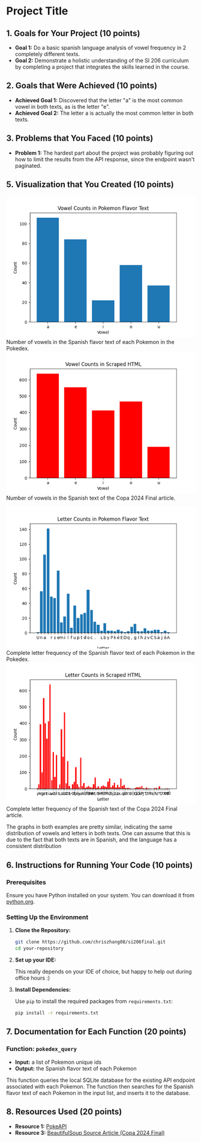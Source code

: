 # Project Title

## 1. Goals for Your Project (10 points)

- **Goal 1:** Do a basic spanish language analysis of vowel frequency in 2 completely different texts.
- **Goal 2:** Demonstrate a holistic understanding of the SI 206 curriculum by completing a project that integrates the
  skills learned in the course.

## 2. Goals that Were Achieved (10 points)

- **Achieved Goal 1:** Discovered that the letter "a" is the most common vowel in both texts, as is the letter "e".
- **Achieved Goal 2:** The letter a is actually the most common letter in both texts.

## 3. Problems that You Faced (10 points)

- **Problem 1:** The hardest part about the project was probably figuring out how to limit the results from the API
  response, since the endpoint wasn't paginated.

## 5. Visualization that You Created (10 points)

![](pokemonvowelcount.png)
Number of vowels in the Spanish flavor text of each Pokemon in the Pokedex.
![](copavowelcount.png)
Number of vowels in the Spanish text of the Copa 2024 Final article.

![](letterpokemon.png)
Complete letter frequency of the Spanish flavor text of each Pokemon in the Pokedex.
![](copalettercount.png)
Complete letter frequency of the Spanish text of the Copa 2024 Final article.

The graphs in both examples are pretty similar, indicating the same distribution of vowels and letters in both texts.
One can assume that this is due to the fact that both texts are in Spanish, and the language has a consistent
distribution

## 6. Instructions for Running Your Code (10 points)

### Prerequisites

Ensure you have Python installed on your system. You can download it
from [python.org](https://www.python.org/downloads/).

### Setting Up the Environment

1. **Clone the Repository:**

   ```sh
   git clone https://github.com/chriszhang08/si206final.git
   cd your-repository
   ```

2. **Set up your IDE:**

   This really depends on your IDE of choice, but happy to help out during office hours :)


3. **Install Dependencies:**

   Use `pip` to install the required packages from `requirements.txt`:

   ```sh
   pip install -r requirements.txt
   ```

## 7. Documentation for Each Function (20 points)

### Function: `pokedex_query`

- **Input:** a list of Pokemon unique ids
- **Output:** the Spanish flavor text of each Pokemon

This function queries the local SQLite database for the existing API endpoint associated with each Pokemon.
The function then searches for the Spanish flavor text of each Pokemon in the input list, and inserts it to the
database.

## 8. Resources Used (20 points)

- **Resource 1:** [PokeAPI](https://pokeapi.co/)
- **Resource 3:** [BeautifulSoup Source Article (Copa 2024 Final)](https://www.bbc.com/mundo/articles/c0w4q32wzvpo)